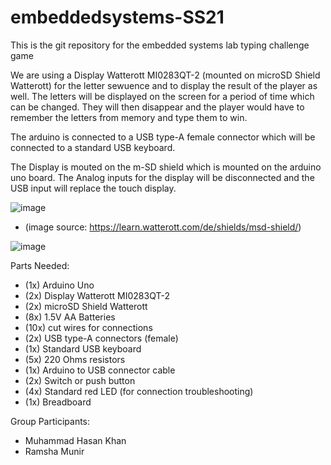 # embeddedsystems-SS21
This is the git repository for the embedded systems lab typing challenge game

We are using a Display Watterott MI0283QT-2 (mounted on microSD Shield Watterott) for the letter sewuence and to display the result of the player as well. The letters will be displayed on the screen for a period of time which can be changed. They will then disappear and the player would have to remember the letters from memory and type them to win.

The arduino is connected to a USB type-A female connector which will be connected to a standard USB keyboard.

The Display is mouted on the m-SD shield which is mounted on the arduino uno board. The Analog inputs for the display will be disconnected and the USB input will replace the touch display.

![image](https://user-images.githubusercontent.com/40824378/120810953-c992eb00-c54b-11eb-8ae2-56887580077d.png)
- (image source: https://learn.watterott.com/de/shields/msd-shield/)

![image](https://user-images.githubusercontent.com/40824378/120813573-4d4dd700-c54e-11eb-912a-38449002e8d7.png)


Parts Needed:
- (1x) Arduino Uno
- (2x) Display Watterott MI0283QT-2
- (2x) microSD Shield Watterott
- (8x) 1.5V AA Batteries
- (10x) cut wires for connections
- (2x) USB type-A connectors (female)
- (1x) Standard USB keyboard
- (5x) 220 Ohms resistors 
- (1x) Arduino to USB connector cable
- (2x) Switch or push button
- (4x) Standard red LED (for connection troubleshooting)
- (1x) Breadboard



Group Participants:
- Muhammad Hasan Khan
- Ramsha Munir
